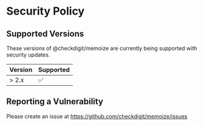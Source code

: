 # Security Policy

## Supported Versions

These versions of @checkdigit/memoize are currently being supported with security updates.

| Version | Supported          |
| ------- | ------------------ |
| > 2.x   | :white_check_mark: |

## Reporting a Vulnerability

Please create an issue at https://github.com/checkdigit/memoize/issues
